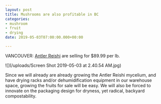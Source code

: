 ```yaml
---
layout: post
title: Mushrooms are also profitable in BC
categories:
- mushroom
- fruit
- drying
date: 2019-05-03T07:00:00.000+00:00

---
```

VANCOUVER: [Antler Reishi](https://nwwildfoods.com/product/dried-reishi-antler-mushrooms/ "Antler Reishi") are selling for $89.99 per lb.

![](/uploads/Screen Shot 2019-05-03 at 2.40.54 AM.jpg)

Since we will already are already growing the Antler Reishi mycelium, and have drying racks and/or dehumidification equipment in our warehouse space, growing the fruits for sale will be easy. We will also be forced to innovate on the packaging design for dryness, yet radical, backyard compostability.